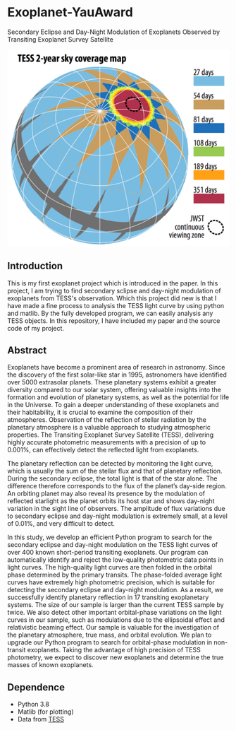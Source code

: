 # Exoplanet-YauAward
Secondary Eclipse and Day-Night Modulation of Exoplanets Observed by Transiting Exoplanet Survey Satellite

![TESS](https://raw.githubusercontent.com/TabNahida/Exoplanet-YauAward/main/docs/image/sky_coverage.png)

## Introduction

This is my first exoplanet project which is introduced in the paper. In this project, I am trying to find secondary sclipse and day-night modulation of exoplanets from TESS's observation. Which this project did new is that I have made a fine process to analysis the TESS light curve by using python and matlib. By the fully developed program, we can easily analysis any TESS objects. In this repository, I have included my paper and the source code of my project.

## Abstract

Exoplanets have become a prominent area of research in astronomy. Since the discovery of the first solar-like star in 1995, astronomers have identified over 5000 extrasolar planets. These planetary systems exhibit a greater diversity compared to our solar system, offering valuable insights into the formation and evolution of planetary systems, as well as the potential for life in the Universe. To gain a deeper understanding of these exoplanets and their habitability, it is crucial to examine the composition of their atmospheres. Observation of the reflection of stellar radiation by the planetary atmosphere is a valuable approach to studying atmospheric properties. The Transiting Exoplanet Survey Satellite (TESS), delivering highly accurate photometric measurements with a precision of up to 0.001\%, can effectively detect the reflected light from exoplanets.

The planetary reflection can be detected by monitoring the light curve, which is usually the sum of the stellar flux and that of planetary reflection. During the secondary eclipse, the total light is that of the star alone. The difference therefore corresponds to the flux of the planet’s day-side region. An orbiting planet may also reveal its presence by the modulation of reflected starlight as the planet orbits its host star and shows day-night variation in the sight line of observers. The amplitude of flux variations due to secondary eclipse and day-night modulation is extremely small, at a level of 0.01\%, and very difficult to detect.

In this study, we develop an efficient Python program to search for the secondary eclipse and day-night modulation on the TESS light curves of over 400 known short-period transiting exoplanets. Our program can automatically identify and reject the low-quality photometric data points in light curves. The high-quality light curves are then folded in the orbital phase determined by the primary transits. The phase-folded average light curves have extremely high photometric precision, which is suitable for detecting the secondary eclipse and day-night modulation. As a result, we successfully identify planetary reflection in 17 transiting exoplanetary systems. The size of our sample is larger than the current TESS sample by twice. We also detect other important orbital-phase variations on the light curves in our sample, such as modulations due to the ellipsoidal effect and relativistic beaming effect. Our sample is valuable for the investigation of the planetary atmosphere, true mass, and orbital evolution. We plan to upgrade our Python program to search for orbital-phase modulation in non-transit exoplanets. Taking the advantage of high precision of TESS photometry, we expect to discover new exoplanets and determine the true masses of known exoplanets.

## Dependence

- Python 3.8
- Matlib (for plotting) 
- Data from [TESS](https://tess.mit.edu)
